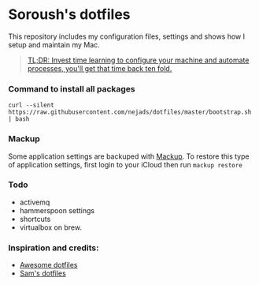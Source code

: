 # Soroush's dotfiles
This repository includes my configuration files, settings and shows how I setup and maintain my Mac.

> [TL;DR: Invest time learning to configure your machine and automate processes, you'll get that time back ten fold.](https://code.tutsplus.com/tutorials/setting-up-a-mac-dev-machine-from-zero-to-hero-with-dotfiles--net-35449)


### Command to install all packages
``` curl --silent https://raw.githubusercontent.com/nejads/dotfiles/master/bootstrap.sh | bash ```

### Mackup
Some application settings are backuped with [Mackup](https://github.com/lra/mackup). To restore this type of application settings, first login to your iCloud then run
` mackup restore `

### Todo
* activemq
* hammerspoon settings
* shortcuts
* virtualbox on brew.

### Inspiration and credits:
* [Awesome dotfiles](https://github.com/webpro/awesome-dotfiles)
* [Sam's dotfiles](https://github.com/sam-hosseini/dotfiles)

